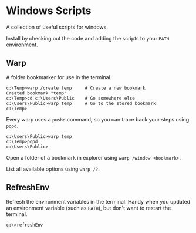 # Windows Scripts
A collection of useful scripts for windows.

Install by checking out the code and adding the scripts to your `PATH` environment.

## Warp
A folder bookmarker for use in the terminal.

    c:\Temp>warp /create temp     # Create a new bookmark
    Created bookmark "temp"
    c:\Temp>cd c:\Users\Public    # Go somewhere else
    c:\Users\Public>warp temp     # Go to the stored bookmark
    c:\Temp>

Every warp uses a `pushd` command, so you can trace back your steps using `popd`.

    c:\Users\Public>warp temp
    c:\Temp>popd
    c:\Users\Public>

Open a folder of a bookmark in explorer using `warp /window <bookmark>`.

List all available options using `warp /?`.

## RefreshEnv
Refresh the environment variables in the terminal. Handy when you updated an environment variable (such as `PATH`), but don't want to restart the terminal.

    c:\>refreshEnv